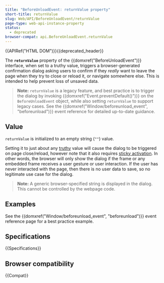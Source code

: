 ```yaml
---
title: "BeforeUnloadEvent: returnValue property"
short-title: returnValue
slug: Web/API/BeforeUnloadEvent/returnValue
page-type: web-api-instance-property
status:
  - deprecated
browser-compat: api.BeforeUnloadEvent.returnValue
---
```


{{APIRef("HTML DOM")}}{{deprecated_header}}

The **`returnValue`** property of the
{{domxref("BeforeUnloadEvent")}} interface, when set to a truthy value, triggers a browser-generated confirmation dialog asking users to confirm if they _really_ want to leave the page when they try to close or reload it, or navigate somewhere else. This is intended to help prevent loss of unsaved data.

> **Note:** `returnValue` is a legacy feature, and best practice is to trigger the dialog by invoking {{domxref("Event.preventDefault()")}} on the `BeforeUnloadEvent` object, while also setting `returnValue` to support legacy cases. See the {{domxref("Window/beforeunload_event", "beforeunload")}} event reference for detailed up-to-date guidance.

## Value

`returnValue` is initialized to an empty string (`""`) value.

Setting it to just about any [truthy](/en-US/docs/Glossary/Truthy) value will cause the dialog to be triggered on page close/reload, however note that it also requires [sticky activation](/en-US/docs/Glossary/Sticky_activation). In other words, the browser will only show the dialog if the frame or any embedded frame receives a user gesture or user interaction. If the user has never interacted with the page, then there is no user data to save, so no legitimate use case for the dialog.

> **Note:** A generic browser-specified string is displayed in the dialog. This cannot be controlled by the webpage code.

## Examples

See the {{domxref("Window/beforeunload_event", "beforeunload")}} event reference page for a best practice example.

## Specifications

{{Specifications}}

## Browser compatibility

{{Compat}}

